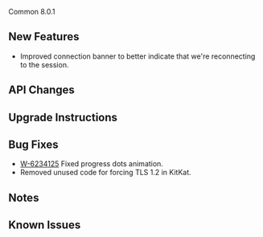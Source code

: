 Common 8.0.1

## New Features
 - Improved connection banner to better indicate that we're reconnecting to the session.

## API Changes

## Upgrade Instructions

## Bug Fixes
 - [W-6234125](https://gus.lightning.force.com/lightning/r/ADM_Work__c/a07B0000006cImDIAU/view) Fixed progress dots animation.
 - Removed unused code for forcing TLS 1.2 in KitKat.

## Notes

## Known Issues
